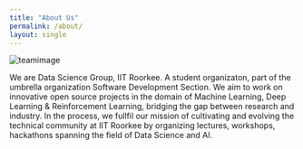 ```yaml
---
title: "About Us"
permalink: /about/
layout: single
---
```

![teamimage](/assets/images/dsgteam24.jpeg)

We are Data Science Group, IIT Roorkee. A student organizaton, part of the umbrella organization Software Development Section. We aim to work on innovative open source projects in the domain of Machine Learning, Deep Learning & Reinforcement Learning, bridging the gap between research and industry. In the process, we fullfil our mission of cultivating and evolving the technical community at IIT Roorkee by organizing lectures, workshops, hackathons spanning the field of Data Science and AI.
